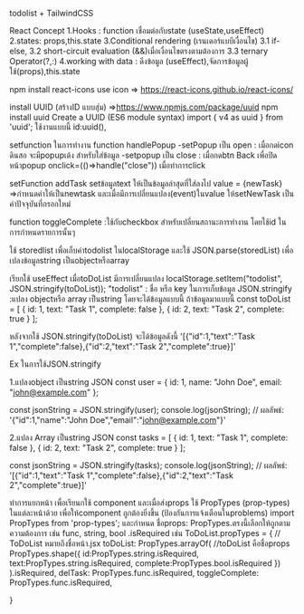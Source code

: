 todolist + TailwindCSS



React Concept
1.Hooks : function เชื่อมต่อกับstate (useState,useEffect)
2.states: props,this.state
3.Conditional rendering (เรนเดอร์แบบีเงื่อนไข)
        3.1 if-else,
        3.2 short-circuit evaluation (&&)เมื่อเงื่อนไขตรงตามต้องการ
        3.3 ternary Operator(?,:)
4.working with data : ดึงข้อมูล (useEffect),จัดการข้อมูลผู้ใช้(props),this.state


npm install react-icons
use icon => https://react-icons.github.io/react-icons/

install UUID (สร้างID แบบสุ่ม) =>https://www.npmjs.com/package/uuid
npm install uuid
    Create a UUID (ES6 module syntax)
    import { v4 as uuid } from 'uuid';
ใช้งานแบบนี้   id:uuid(),

setfunction ในการทำงาน 
function handlePopup
-setPopup เป็น open : เมื่อกดicon ดินสอ จะมีpopupเด้ง สำหรับใส่ข้อมูล 
-setpopup เป็น close : เมื่อกดbtn Back เพื่อปิดหน้าpopup  onclick=(()=>handle("close")) เมื่อทำการclick

setFunction addTask setข้อมูลtext ให้เป็นข้อมูลล่าสุดที่ใส่ลงไป
value = {newTask} =>กำหนดค่าให้เป็นnewtask และเมื่อมีการเปลี่ยนแปลง(event)ในvalue ให้setNewTask เป็นค่าปัจจุบันที่กรอกใหม่


function toggleComplete :ใช้กับcheckbox สำหรับเปลี่ยนสถานะการทำงาน โดยใช้id ในการกำหนดรายการนั้นๆ

ใช้ storedlist เพื่อเก็บค่าtodolist ในlocalStorage และใช้ JSON.parse(storedList) เพื่อเปลงข้อมูลstring เป็นobjectหรือarray

เรียกใช้ useEffect เมื่อtoDoList มีการเปลี่ยนแปลง
localStorage.setItem("todolist", JSON.stringify(toDoList)); 
"todolist" : ชื่อ หรือ key ในการเก็บข้อมูล
JSON.stringify :แปลง objectหรือ array เป็นstring โดยจะได้ข้อมูลแบบนี้
ถ้าข้อมูลมาแบบนี้
const toDoList = [
  { id: 1, text: "Task 1", complete: false },
  { id: 2, text: "Task 2", complete: true }
];

หลังจากใช้ JSON.stringify(toDoList) จะได้ข้อมูลดังนี้
'[{"id":1,"text":"Task 1","complete":false},{"id":2,"text":"Task 2","complete":true}]'


Ex ในการใช้JSON.stringify

1.แปลงobject เป็นstring JSON
const user = {
  id: 1,
  name: "John Doe",
  email: "john@example.com"
};

const jsonString = JSON.stringify(user);
console.log(jsonString);
// ผลลัพธ์: '{"id":1,"name":"John Doe","email":"john@example.com"}'



2.แปลง Array เป็นstring JSON
const tasks = [
  { id: 1, text: "Task 1", complete: false },
  { id: 2, text: "Task 2", complete: true }
];

const jsonString = JSON.stringify(tasks);
console.log(jsonString);
// ผลลัพธ์: '[{"id":1,"text":"Task 1","complete":false},{"id":2,"text":"Task 2","complete":true}]'


ทำการแยกหน้า เพื่อเรียนกใช้ component และเมื่อส่งprops ใช้ PropTypes (prop-types) ในแต่ละหน้าด้วย เพื่อให้component ถูกต้องยิ่งขึ้น (ป้องกันการแจ้งเตือนในproblems)
import PropTypes from 'prop-types';
และกำหนด ชื่อprops: PropTypes.ตรงนี้เลือกให้ถูกตามความต้องการ เช่น func, string, bool .isRequired
เช่น
ToDoList.propTypes = {     // ToDoList หมายถึงชื่อหน้า.jsx
    toDoList: PropTypes.arrayOf(    //toDoList คือชื่อprops
        PropTypes.shape({
            id:PropTypes.string.isRequired,
            text:PropTypes.string.isRequired,
            complete:PropTypes.bool.isRequired
        })
    ).isRequired,
    delTask: PropTypes.func.isRequired,
    toggleComplete: PropTypes.func.isRequired,
   
}